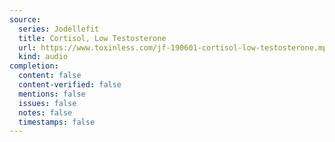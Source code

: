 ```yaml
---
source:
  series: Jodellefit
  title: Cortisol, Low Testosterone
  url: https://www.toxinless.com/jf-190601-cortisol-low-testosterone.mp3
  kind: audio
completion:
  content: false
  content-verified: false
  mentions: false
  issues: false
  notes: false
  timestamps: false
---
```

